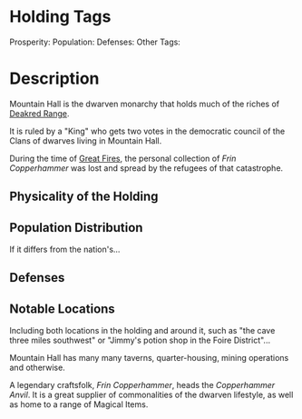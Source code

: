 # Holding Tags

Prosperity:
Population:
Defenses:
Other Tags:

# Description

Mountain Hall is the dwarven monarchy that holds much of the riches of [Deakred Range](..\..\World%20Features\Natural%20or%20Territory\Deakred%20Range.md).

It is ruled by a "King" who gets two votes in the democratic council of the Clans of dwarves living in Mountain Hall.

During the time of [Great Fires](..\..\..\About%20People\Nations\Holyl'nds\Local%20Lore\Great%20Fires.md), the personal collection of *Frin Copperhammer* was lost and spread by the refugees of that catastrophe.

## Physicality of the Holding

## Population Distribution

If it differs from the nation's...

## Defenses

## Notable Locations

Including both locations in the holding and around it, such as "the cave three miles southwest" or "Jimmy's potion shop in the Foire District"...

Mountain Hall has many many taverns, quarter-housing, mining operations and otherwise. 

A legendary craftsfolk, *Frin Copperhammer*, heads the *Copperhammer Anvil*. It is a great supplier of commonalities of the dwarven lifestyle, as well as home to a range of Magical Items.
